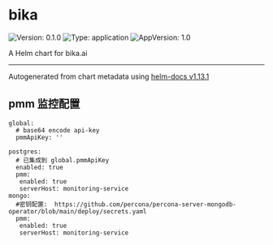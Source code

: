 # bika

![Version: 0.1.0](https://img.shields.io/badge/Version-0.1.0-informational?style=flat-square) ![Type: application](https://img.shields.io/badge/Type-application-informational?style=flat-square) ![AppVersion: 1.0](https://img.shields.io/badge/AppVersion-1.0-informational?style=flat-square)

A Helm chart for bika.ai

----------------------------------------------
Autogenerated from chart metadata using [helm-docs v1.13.1](https://github.com/norwoodj/helm-docs/releases/v1.13.1)


## pmm 监控配置
```
global:
  # base64 encode api-key
  pmmApiKey: ''

postgres:
  # 已集成到 global.pmmApiKey
  enabled: true
  pmm: 
   enabled: true
   serverHost: monitoring-service
mongo:
  #密钥配置:  https://github.com/percona/percona-server-mongodb-operator/blob/main/deploy/secrets.yaml
  pmm: 
   enabled: true
   serverHost: monitoring-service
```